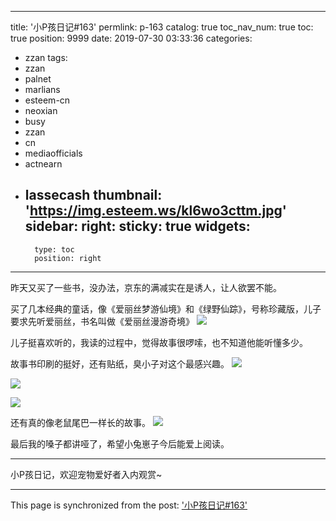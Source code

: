 
---
title: '小P孩日记#163'
permlink: p-163
catalog: true
toc_nav_num: true
toc: true
position: 9999
date: 2019-07-30 03:33:36
categories:
- zzan
tags:
- zzan
- palnet
- marlians
- esteem-cn
- neoxian
- busy
- zzan
- cn
- mediaofficials
- actnearn
- lassecash
thumbnail: 'https://img.esteem.ws/kl6wo3cttm.jpg'
sidebar:
    right:
        sticky: true
widgets:
    -
        type: toc
        position: right
---


昨天又买了一些书，没办法，京东的满减实在是诱人，让人欲罢不能。

买了几本经典的童话，像《爱丽丝梦游仙境》和《绿野仙踪》，号称珍藏版，儿子要求先听爱丽丝，书名叫做《爱丽丝漫游奇境》
![](https://img.esteem.ws/kl6wo3cttm.jpg)

儿子挺喜欢听的，我读的过程中，觉得故事很啰嗦，也不知道他能听懂多少。

故事书印刷的挺好，还有贴纸，臭小子对这个最感兴趣。
![](https://img.esteem.ws/7xq0dwaijk.jpg)

![](https://img.esteem.ws/36h3zzxl2e.jpg)

![](https://img.esteem.ws/9v6jaozvfg.jpg)

还有真的像老鼠尾巴一样长的故事。
![](https://img.esteem.ws/5b3n3888ah.jpg)

最后我的嗓子都讲哑了，希望小兔崽子今后能爱上阅读。

***

小P孩日记，欢迎宠物爱好者入内观赏~

- - -

This page is synchronized from the post: ['小P孩日记#163'](https://steemit.com/@julian2013/p-163)
